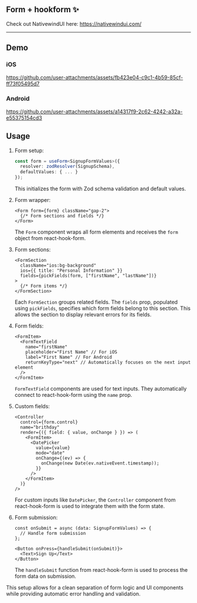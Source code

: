 ## Form + hookform ✨

Check out NativewindUI here: https://nativewindui.com/

---

## Demo

### iOS

https://github.com/user-attachments/assets/fb423e04-c9c1-4b59-85cf-ff73f05495d7

### Android

https://github.com/user-attachments/assets/a14317f9-2c62-4242-a32a-e55375154cd3

## Usage

1. Form setup:
   ```typescript
   const form = useForm<SignupFormValues>({
     resolver: zodResolver(SignupSchema),
     defaultValues: { ... }
   });
   ```
   This initializes the form with Zod schema validation and default values.

2. Form wrapper:
   ```tsx
   <Form form={form} className="gap-2">
     {/* Form sections and fields */}
   </Form>
   ```
   The `Form` component wraps all form elements and receives the `form` object from react-hook-form.

3. Form sections:
   ```tsx
   <FormSection
     className="ios:bg-background"
     ios={{ title: "Personal Information" }}
     fields={pickFields(form, ["firstName", "lastName"])}
   >
     {/* Form items */}
   </FormSection>
   ```
   Each `FormSection` groups related fields. The `fields` prop, populated using `pickFields`, specifies which form fields belong to this section. This allows the section to display relevant errors for its fields.

4. Form fields:
   ```tsx
   <FormItem>
     <FormTextField
       name="firstName"
       placeholder="First Name" // For iOS
       label="First Name" // For Android
       returnKeyType="next" // Automatically focuses on the next input element
     />
   </FormItem>
   ```
   `FormTextField` components are used for text inputs. They automatically connect to react-hook-form using the `name` prop.

5. Custom fields:
   ```tsx
   <Controller
     control={form.control}
     name="brithday"
     render={({ field: { value, onChange } }) => (
       <FormItem>
         <DatePicker
           value={value}
           mode="date"
           onChange={(ev) => {
             onChange(new Date(ev.nativeEvent.timestamp));
           }}
         />
       </FormItem>
     )}
   />
   ```
   For custom inputs like `DatePicker`, the `Controller` component from react-hook-form is used to integrate them with the form state.

6. Form submission:
   ```tsx
   const onSubmit = async (data: SignupFormValues) => {
     // Handle form submission
   };

   <Button onPress={handleSubmit(onSubmit)}>
     <Text>Sign Up</Text>
   </Button>
   ```
   The `handleSubmit` function from react-hook-form is used to process the form data on submission.

This setup allows for a clean separation of form logic and UI components while providing automatic error handling and validation.

